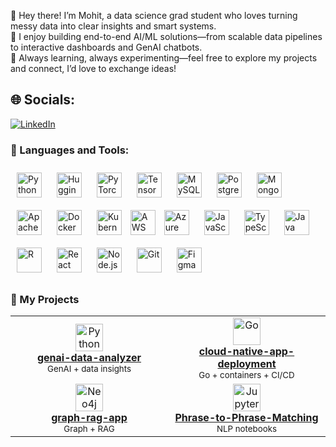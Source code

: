 👋 Hey there! I’m Mohit, a data science grad student who loves turning messy data into clear insights and smart systems.  
🚀 I enjoy building end-to-end AI/ML solutions—from scalable data pipelines to interactive dashboards and GenAI chatbots.  
🧐 Always learning, always experimenting—feel free to explore my projects and connect, I’d love to exchange ideas!



## 🌐 Socials:
[![LinkedIn](https://img.shields.io/badge/LinkedIn-%230077B5.svg?logo=linkedin&logoColor=white)](https://linkedin.com/in/mohit20/) 

### 🔨 Languages and Tools:

<p align="left">
  <!-- Core ML/AI -->
  <img src="https://cdn.jsdelivr.net/gh/devicons/devicon/icons/python/python-original.svg" alt="Python" width="40" height="40" style="margin: 10px;"/>
  <img src="https://huggingface.co/front/assets/huggingface_logo-noborder.svg" alt="Hugging Face" width="40" height="40" style="margin: 10px;"/>
  <img src="https://cdn.jsdelivr.net/gh/devicons/devicon/icons/pytorch/pytorch-original.svg" alt="PyTorch" width="40" height="40" style="margin: 10px;"/>
  <img src="https://cdn.jsdelivr.net/gh/devicons/devicon/icons/tensorflow/tensorflow-original.svg" alt="TensorFlow" width="40" height="40" style="margin: 10px;"/>

  <!-- Data & Big Data -->
  <img src="https://cdn.jsdelivr.net/gh/devicons/devicon/icons/mysql/mysql-original.svg" alt="MySQL" width="40" height="40" style="margin: 10px;"/>
  <img src="https://cdn.jsdelivr.net/gh/devicons/devicon/icons/postgresql/postgresql-original.svg" alt="PostgreSQL" width="40" height="40" style="margin: 10px;"/>
  <img src="https://cdn.jsdelivr.net/gh/devicons/devicon/icons/mongodb/mongodb-original.svg" alt="MongoDB" width="40" height="40" style="margin: 10px;"/>
  <img src="https://cdn.jsdelivr.net/gh/devicons/devicon/icons/apache/apache-original.svg" alt="Apache Spark" width="40" height="40" style="margin: 10px;"/>

  <!-- DevOps -->
  <img src="https://cdn.jsdelivr.net/gh/devicons/devicon/icons/docker/docker-original.svg" alt="Docker" width="40" height="40" style="margin: 10px;"/>
  <img src="https://cdn.jsdelivr.net/gh/devicons/devicon/icons/kubernetes/kubernetes-plain.svg" alt="Kubernetes" width="40" height="40" style="margin: 10px;"/>
  <img src="https://www.vectorlogo.zone/logos/amazon_aws/amazon_aws-icon.svg" alt ="AWS" width="40" height="40"/>
  <img src="https://cdn.jsdelivr.net/gh/devicons/devicon/icons/azure/azure-original.svg" alt="Azure" width="40" height="40" style="margin: 10px;"/>

  <!-- Programming -->
  <img src="https://cdn.jsdelivr.net/gh/devicons/devicon/icons/javascript/javascript-original.svg" alt="JavaScript" width="40" height="40" style="margin: 10px;"/>
  <img src="https://cdn.jsdelivr.net/gh/devicons/devicon/icons/typescript/typescript-original.svg" alt="TypeScript" width="40" height="40" style="margin: 10px;"/>
  <img src="https://cdn.jsdelivr.net/gh/devicons/devicon/icons/java/java-original.svg" alt="Java" width="40" height="40" style="margin: 10px;"/>
  <img src="https://cdn.jsdelivr.net/gh/devicons/devicon/icons/r/r-original.svg" alt="R" width="40" height="40" style="margin: 10px;"/>

  <!-- Frameworks -->
  <img src="https://cdn.jsdelivr.net/gh/devicons/devicon/icons/react/react-original.svg" alt="React" width="40" height="40" style="margin: 10px;"/>
  <img src="https://cdn.jsdelivr.net/gh/devicons/devicon/icons/nodejs/nodejs-original.svg" alt="Node.js" width="40" height="40" style="margin: 10px;"/>
  <img src="https://cdn.jsdelivr.net/gh/devicons/devicon/icons/git/git-original.svg" alt="Git" width="40" height="40" style="margin: 10px;"/>
  <img src="https://cdn.jsdelivr.net/gh/devicons/devicon/icons/figma/figma-original.svg" alt="Figma" width="40" height="40" style="margin: 10px;"/>
</p>


### 🔧 My Projects

<table>
  <tr>
    <td align="center" width="50%">
      <a href="https://github.com/mohit853/genai-data-analyzer">
        <img src="https://cdn.simpleicons.org/python" width="44" alt="Python"/>
        <div><b>genai-data-analyzer</b></div>
      </a>
      <div><sub>GenAI + data insights</sub></div>
    </td>
    <td align="center" width="50%">
      <a href="https://github.com/mohit853/cloud-native-app-deployment">
        <img src="https://cdn.simpleicons.org/go" width="44" alt="Go"/>
        <div><b>cloud-native-app-deployment</b></div>
      </a>
      <div><sub>Go + containers + CI/CD</sub></div>
    </td>
  </tr>
  <tr>
    <td align="center" width="50%">
      <a href="https://github.com/mohit853/graph-rag-app">
        <img src="https://cdn.simpleicons.org/neo4j" width="44" alt="Neo4j"/>
        <div><b>graph-rag-app</b></div>
      </a>
      <div><sub>Graph + RAG</sub></div>
    </td>
    <td align="center" width="50%">
      <a href="https://github.com/mohit853/Phrase-to-Phrase-Matching">
        <img src="https://cdn.simpleicons.org/jupyter" width="44" alt="Jupyter"/>
        <div><b>Phrase-to-Phrase-Matching</b></div>
      </a>
      <div><sub>NLP notebooks</sub></div>
    </td>
  </tr>
</table>



